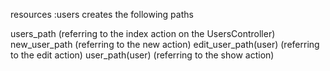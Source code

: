 resources :users creates the following paths

users_path (referring to the index action on the UsersController)
new_user_path (referring to the new action)
edit_user_path(user) (referring to the edit action)
user_path(user) (referring to the show action)
